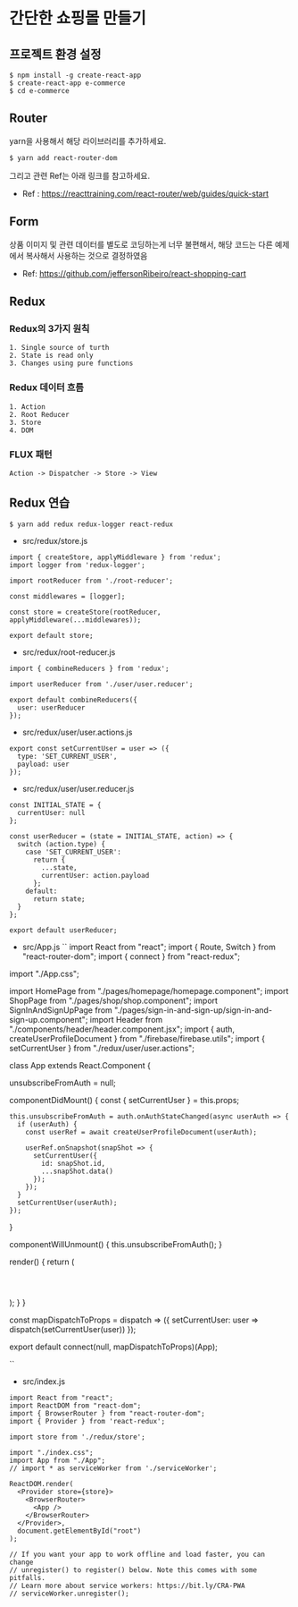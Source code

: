 # 간단한 쇼핑몰 만들기

## 프로젝트 환경 설정

```
$ npm install -g create-react-app
$ create-react-app e-commerce
$ cd e-commerce
```

## Router

yarn을 사용해서 해당 라이브러리를 추가하세요.

```
$ yarn add react-router-dom
```

그리고 관련 Ref는 아래 링크를 참고하세요.

* Ref : https://reacttraining.com/react-router/web/guides/quick-start

## Form

상품 이미지 및 관련 데이터를 별도로 코딩하는게 너무 불편해서, 해당 코드는 다른 예제에서 복사해서 사용하는 것으로 결정하였음

* Ref: https://github.com/jeffersonRibeiro/react-shopping-cart

## Redux

### Redux의 3가지 원칙

```
1. Single source of turth
2. State is read only
3. Changes using pure functions
```

### Redux 데이터 흐름

```
1. Action
2. Root Reducer
3. Store
4. DOM
```

### FLUX 패턴

```
Action -> Dispatcher -> Store -> View
```

## Redux 연습

```
$ yarn add redux redux-logger react-redux
```

* src/redux/store.js
```
import { createStore, applyMiddleware } from 'redux';
import logger from 'redux-logger';

import rootReducer from './root-reducer';

const middlewares = [logger];

const store = createStore(rootReducer, applyMiddleware(...middlewares));

export default store;
```

* src/redux/root-reducer.js
```
import { combineReducers } from 'redux';

import userReducer from './user/user.reducer';

export default combineReducers({
  user: userReducer
});
```

* src/redux/user/user.actions.js
```
export const setCurrentUser = user => ({
  type: 'SET_CURRENT_USER',
  payload: user
});
```

* src/redux/user/user.reducer.js
```
const INITIAL_STATE = {
  currentUser: null
};

const userReducer = (state = INITIAL_STATE, action) => {
  switch (action.type) {
    case 'SET_CURRENT_USER':
      return {
        ...state,
        currentUser: action.payload
      };
    default:
      return state;
  }
};

export default userReducer;
```

* src/App.js
``
import React from "react";
import { Route, Switch } from "react-router-dom";
import { connect } from "react-redux";

import "./App.css";

import HomePage from "./pages/homepage/homepage.component";
import ShopPage from "./pages/shop/shop.component";
import SignInAndSignUpPage from "./pages/sign-in-and-sign-up/sign-in-and-sign-up.component";
import Header from "./components/header/header.component.jsx";
import { auth, createUserProfileDocument } from "./firebase/firebase.utils";
import { setCurrentUser } from "./redux/user/user.actions";

class App extends React.Component {
  
  unsubscribeFromAuth = null;

  componentDidMount() {
    const { setCurrentUser } = this.props;

    this.unsubscribeFromAuth = auth.onAuthStateChanged(async userAuth => {
      if (userAuth) {
        const userRef = await createUserProfileDocument(userAuth);

        userRef.onSnapshot(snapShot => {
          setCurrentUser({
            id: snapShot.id,
            ...snapShot.data()
          });
        });
      }
      setCurrentUser(userAuth);
    });
  }

  componentWillUnmount() {
    this.unsubscribeFromAuth();
  }

  render() {
    return (
      <div>
        <Header />
        <Switch>
          <Route exact path="/" component={HomePage} />
          <Route path="/shop" component={ShopPage} />
          <Route path="/signin" component={SignInAndSignUpPage} />
        </Switch>
      </div>
    );
  }
}

const mapDispatchToProps = dispatch => ({
  setCurrentUser: user => dispatch(setCurrentUser(user))
});

export default connect(null, mapDispatchToProps)(App);

``

* src/index.js
```
import React from "react";
import ReactDOM from "react-dom";
import { BrowserRouter } from "react-router-dom";
import { Provider } from 'react-redux';

import store from './redux/store';

import "./index.css";
import App from "./App";
// import * as serviceWorker from './serviceWorker';

ReactDOM.render(
  <Provider store={store}>
    <BrowserRouter>
      <App />
    </BrowserRouter>
  </Provider>,
  document.getElementById("root")
);

// If you want your app to work offline and load faster, you can change
// unregister() to register() below. Note this comes with some pitfalls.
// Learn more about service workers: https://bit.ly/CRA-PWA
// serviceWorker.unregister();

```